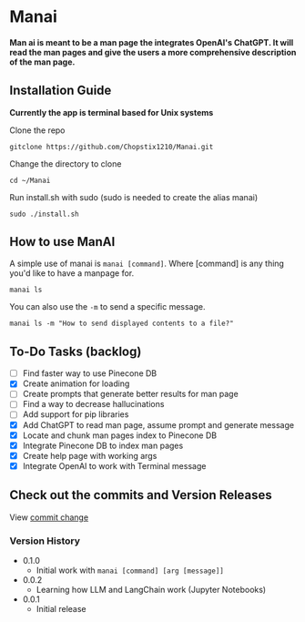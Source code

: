 # Manai 
#### Man ai is meant to be a man page the integrates OpenAI's ChatGPT. It will read the man pages and give the users a more comprehensive description of the man page. 

## Installation Guide

**Currently the app is terminal based for Unix systems**

Clone the repo 

```
gitclone https://github.com/Chopstix1210/Manai.git
```

Change the directory to clone 

```
cd ~/Manai
```

Run install.sh with sudo (sudo is needed to create the alias manai)

```
sudo ./install.sh
```

## How to use ManAI

A simple use of manai is `manai [command]`. Where [command] is any thing you'd like to have a manpage for. 

```
manai ls 
```

You can also use the `-m` to send a specific message. 

```
manai ls -m "How to send displayed contents to a file?"
```

## To-Do Tasks (backlog)

- [ ] Find faster way to use Pinecone DB
- [x] Create animation for loading 
- [ ] Create prompts that generate better results for man page 
- [ ] Find a way to decrease hallucinations 
- [ ] Add support for pip libraries
- [x] Add ChatGPT to read man page, assume prompt and generate message 
- [x] Locate and chunk man pages index to Pinecone DB
- [x] Integrate Pinecone DB to index man pages
- [x] Create help page with working args 
- [x] Integrate OpenAI to work with Terminal message 

## Check out the commits and Version Releases

View [commit change](https://github.com/Chopstix1210/Manai/commits/main)

### Version History

- 0.1.0
    - Initial work with `manai [command] [arg [message]]`
- 0.0.2 
    - Learning how LLM and LangChain work (Jupyter Notebooks)
- 0.0.1
    - Initial release

